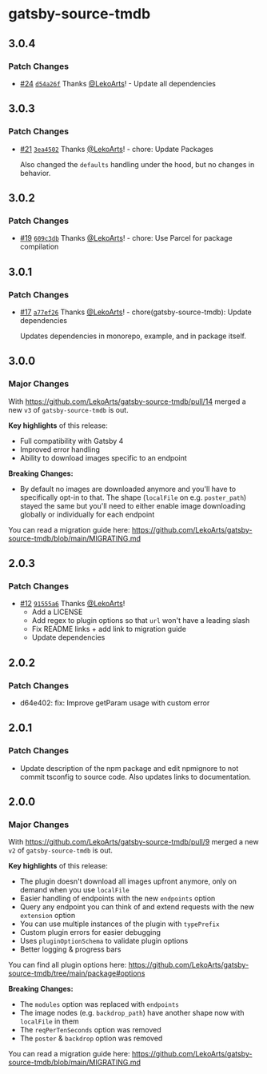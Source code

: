 # gatsby-source-tmdb

## 3.0.4

### Patch Changes

- [#24](https://github.com/LekoArts/gatsby-source-tmdb/pull/24) [`d54a26f`](https://github.com/LekoArts/gatsby-source-tmdb/commit/d54a26f947a019a2abf7f91511686101d431a4b4) Thanks [@LekoArts](https://github.com/LekoArts)! - Update all dependencies

## 3.0.3

### Patch Changes

- [#21](https://github.com/LekoArts/gatsby-source-tmdb/pull/21) [`3ea4502`](https://github.com/LekoArts/gatsby-source-tmdb/commit/3ea45020400291c2111565d5068deac114895d1f) Thanks [@LekoArts](https://github.com/LekoArts)! - chore: Update Packages

  Also changed the `defaults` handling under the hood, but no changes in behavior.

## 3.0.2

### Patch Changes

- [#19](https://github.com/LekoArts/gatsby-source-tmdb/pull/19) [`609c3db`](https://github.com/LekoArts/gatsby-source-tmdb/commit/609c3dba2a0e9f0365a89d598b852effadda7950) Thanks [@LekoArts](https://github.com/LekoArts)! - chore: Use Parcel for package compilation

## 3.0.1

### Patch Changes

- [#17](https://github.com/LekoArts/gatsby-source-tmdb/pull/17) [`a77ef26`](https://github.com/LekoArts/gatsby-source-tmdb/commit/a77ef26f98939e19b603902b15477179e6619476) Thanks [@LekoArts](https://github.com/LekoArts)! - chore(gatsby-source-tmdb): Update dependencies

  Updates dependencies in monorepo, example, and in package itself.

## 3.0.0

### Major Changes

With https://github.com/LekoArts/gatsby-source-tmdb/pull/14 merged a new `v3` of `gatsby-source-tmdb` is out.

**Key highlights** of this release:

- Full compatibility with Gatsby 4
- Improved error handling
- Ability to download images specific to an endpoint

**Breaking Changes:**

- By default no images are downloaded anymore and you'll have to specifically opt-in to that. The shape (`localFile` on e.g. `poster_path`) stayed the same but you'll need to either enable image downloading globally or individually for each endpoint

You can read a migration guide here: https://github.com/LekoArts/gatsby-source-tmdb/blob/main/MIGRATING.md

## 2.0.3

### Patch Changes

- [#12](https://github.com/LekoArts/gatsby-source-tmdb/pull/12) [`91555a6`](https://github.com/LekoArts/gatsby-source-tmdb/commit/91555a68d5e2ab40fd330bc94bb9592de735c129) Thanks [@LekoArts](https://github.com/LekoArts)!
  - Add a LICENSE
  - Add regex to plugin options so that `url` won't have a leading slash
  - Fix README links + add link to migration guide
  - Update dependencies

## 2.0.2

### Patch Changes

- d64e402: fix: Improve getParam usage with custom error

## 2.0.1

### Patch Changes

- Update description of the npm package and edit npmignore to not commit tsconfig to source code. Also updates links to documentation.

## 2.0.0

### Major Changes

With https://github.com/LekoArts/gatsby-source-tmdb/pull/9 merged a new `v2` of `gatsby-source-tmdb` is out.

**Key highlights** of this release:

- The plugin doesn't download all images upfront anymore, only on demand when you use `localFile`
- Easier handling of endpoints with the new `endpoints` option
- Query any endpoint you can think of and extend requests with the new `extension` option
- You can use multiple instances of the plugin with `typePrefix`
- Custom plugin errors for easier debugging
- Uses `pluginOptionSchema` to validate plugin options
- Better logging & progress bars

You can find all plugin options here: https://github.com/LekoArts/gatsby-source-tmdb/tree/main/package#options

**Breaking Changes:**

- The `modules` option was replaced with `endpoints`
- The image nodes (e.g. `backdrop_path`) have another shape now with `localFile` in them
- The `reqPerTenSeconds` option was removed
- The `poster` & `backdrop` option was removed

You can read a migration guide here: https://github.com/LekoArts/gatsby-source-tmdb/blob/main/MIGRATING.md

